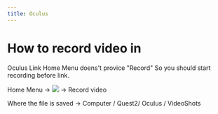 ```yaml
---
title: Oculus
---
```



# How to record video in 
Oculus Link Home Menu doens't provice "Record" So you should start recording before link.

Home Menu ->  ![](https://static.xx.fbcdn.net/assets/?revision=1085467022243413&name=oculus-share-icon&density=1) -> Record video

Where the file is saved -> 
Computer / Quest2/ Oculus / VideoShots